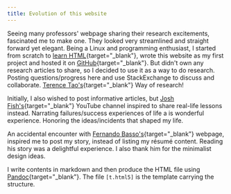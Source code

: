 ```yaml
---
title: Evolution of this website
---
```


Seeing many professors' webpage sharing their research excitements, fascinated me to make one. They looked very streamlined and straight forward yet elegant. Being a Linux and programming enthusiast, I started from scratch to [learn HTML](https://www.w3schools.com){target="_blank"}, wrote this website as my first project and hosted it on [GitHub](https://github.com/albertshaji/albertshaji.github.io){target="_blank"}. But didn't own any research articles to share, so I decided to use it as a way to do research. Posting questions/progress here and use StackExchange to discuss and collaborate. [Terence Tao's](https://terrytao.wordpress.com){target="_blank"} Way of research!

Initially, I also wished to post informative articles, but [Josh Fish's](https://www.youtube.com/watch?v=KGFPry6eL0g){target="_blank"} YouTube channel inspired to share real-life lessons instead. Narrating failures/success experiences of life a is wonderful experience. Honoring the ideas/incidents that shaped my life.

An accidental encounter with [Fernando Basso's](https://fernandobasso.dev/about.html){target="_blank"} webpage, inspired me to post my story, instead of listing my résumé content. Reading his story was a delightful experience. I also thank him for the minimalist design ideas.

I write contents in markdown and then produce the HTML file using [Pandoc](https://pandoc.org/MANUAL.html){target="_blank"}. The file `[t.html5]` is the template carrying the structure.
